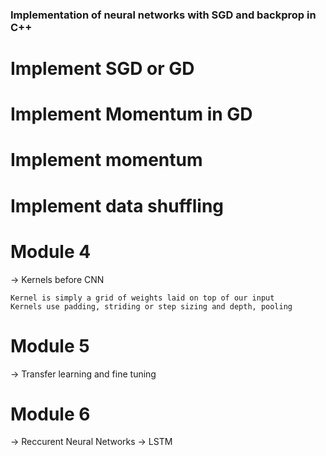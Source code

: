 ### Implementation of neural networks with SGD and backprop in C++


# Implement SGD or GD 
# Implement Momentum in GD
# Implement momentum
# Implement data shuffling

# Module 4

-> Kernels before CNN

    Kernel is simply a grid of weights laid on top of our input
    Kernels use padding, striding or step sizing and depth, pooling

# Module 5

-> Transfer learning and fine tuning

# Module 6
-> Reccurent Neural Networks
-> LSTM

